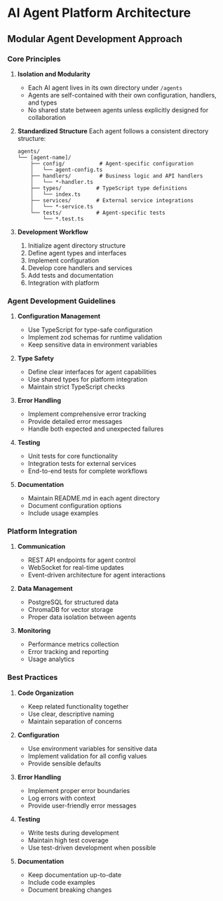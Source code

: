 # AI Agent Platform Architecture

## Modular Agent Development Approach

### Core Principles

1. **Isolation and Modularity**
   - Each AI agent lives in its own directory under `/agents`
   - Agents are self-contained with their own configuration, handlers, and types
   - No shared state between agents unless explicitly designed for collaboration

2. **Standardized Structure**
   Each agent follows a consistent directory structure:
   ```
   agents/
   └── [agent-name]/
       ├── config/           # Agent-specific configuration
       │   └── agent-config.ts
       ├── handlers/         # Business logic and API handlers
       │   └── *-handler.ts
       ├── types/           # TypeScript type definitions
       │   └── index.ts
       ├── services/        # External service integrations
       │   └── *-service.ts
       └── tests/           # Agent-specific tests
           └── *.test.ts
   ```

3. **Development Workflow**
   1. Initialize agent directory structure
   2. Define agent types and interfaces
   3. Implement configuration
   4. Develop core handlers and services
   5. Add tests and documentation
   6. Integration with platform

### Agent Development Guidelines

1. **Configuration Management**
   - Use TypeScript for type-safe configuration
   - Implement zod schemas for runtime validation
   - Keep sensitive data in environment variables

2. **Type Safety**
   - Define clear interfaces for agent capabilities
   - Use shared types for platform integration
   - Maintain strict TypeScript checks

3. **Error Handling**
   - Implement comprehensive error tracking
   - Provide detailed error messages
   - Handle both expected and unexpected failures

4. **Testing**
   - Unit tests for core functionality
   - Integration tests for external services
   - End-to-end tests for complete workflows

5. **Documentation**
   - Maintain README.md in each agent directory
   - Document configuration options
   - Include usage examples

### Platform Integration

1. **Communication**
   - REST API endpoints for agent control
   - WebSocket for real-time updates
   - Event-driven architecture for agent interactions

2. **Data Management**
   - PostgreSQL for structured data
   - ChromaDB for vector storage
   - Proper data isolation between agents

3. **Monitoring**
   - Performance metrics collection
   - Error tracking and reporting
   - Usage analytics

### Best Practices

1. **Code Organization**
   - Keep related functionality together
   - Use clear, descriptive naming
   - Maintain separation of concerns

2. **Configuration**
   - Use environment variables for sensitive data
   - Implement validation for all config values
   - Provide sensible defaults

3. **Error Handling**
   - Implement proper error boundaries
   - Log errors with context
   - Provide user-friendly error messages

4. **Testing**
   - Write tests during development
   - Maintain high test coverage
   - Use test-driven development when possible

5. **Documentation**
   - Keep documentation up-to-date
   - Include code examples
   - Document breaking changes
